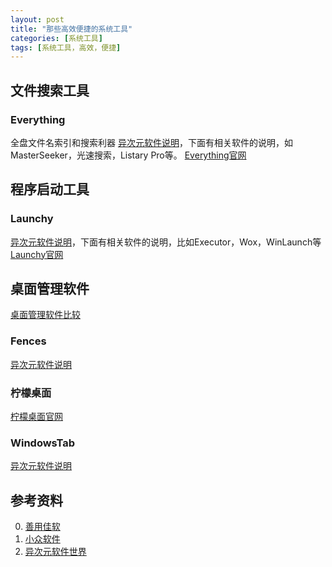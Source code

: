 ```yaml
---
layout: post
title: "那些高效便捷的系统工具"
categories: [系统工具]
tags: [系统工具，高效，便捷]
---
```




## 文件搜索工具
### Everything
全盘文件名索引和搜索利器
[异次元软件说明]("http://www.iplaysoft.com/search-everything.html")，下面有相关软件的说明，如MasterSeeker，光速搜索，Listary Pro等。
[Everything官网]("http://www.voidtools.com/")


## 程序启动工具
### Launchy
[异次元软件说明]("http://www.iplaysoft.com/launchy.html")，下面有相关软件的说明，比如Executor，Wox，WinLaunch等
[Launchy官网]("http://launchy.net/index.php")


## 桌面管理软件
[桌面管理软件比较][4]
### Fences
[异次元软件说明]("http://www.iplaysoft.com/fences.html")

### 柠檬桌面
[柠檬桌面官网]("http://smartdesktop.sinaapp.com/")

### WindowsTab
[异次元软件说明]("http://www.iplaysoft.com/windowtabs.html")




## 参考资料
0. [善用佳软][1]
1. [小众软件][2]
2. [异次元软件世界][3]

[1]: http://xbeta.info/ "善用佳软"
[2]: http://www.appinn.com/ "小众软件"
[3]: http://www.iplaysoft.com/ "异次元软件世界"
[4]: http://www.pc6.com/pc/zhuomianzl/ "桌面管理软件比较"